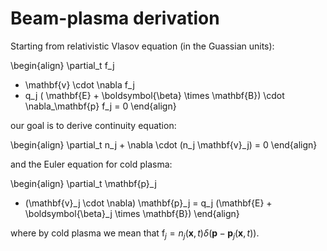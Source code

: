 # Beam-plasma derivation

Starting from relativistic Vlasov equation (in the Guassian units):

\begin{align}
\partial_t f_j
+ \mathbf{v} \cdot \nabla f_j
+ q_j ( \mathbf{E} + \boldsymbol{\beta} \times \mathbf{B}) \cdot \nabla_\mathbf{p} f_j = 0
\end{align}

our goal is to derive continuity equation:

\begin{align}
\partial_t n_j + \nabla \cdot (n_j \mathbf{v}_j) = 0
\end{align}

and the Euler equation for cold plasma:

\begin{align}
\partial_t \mathbf{p}_j
+ (\mathbf{v}_j \cdot \nabla) \mathbf{p}_j
= q_j (\mathbf{E} + \boldsymbol{\beta}_j \times \mathbf{B})
\end{align}

where by cold plasma we mean that
f$_j = n_j(\mathbf{x}, t)\delta(\mathbf{p} - \mathbf{p}_j(\mathbf{x}, t))$.
